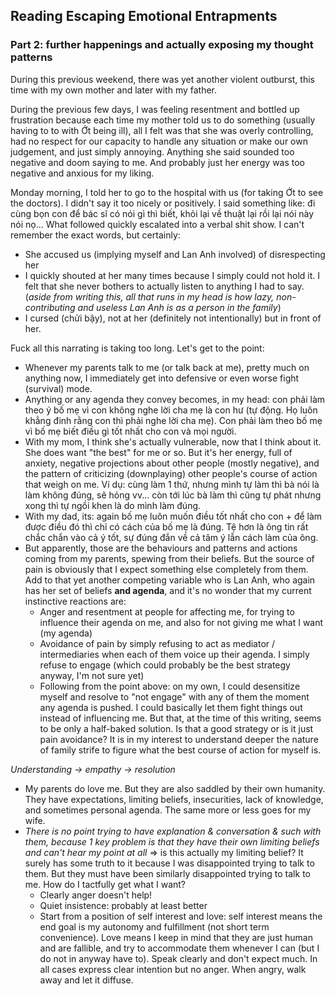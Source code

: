 ## Reading Escaping Emotional Entrapments

### Part 2: further happenings and actually exposing my thought patterns

During this previous weekend, there was yet another violent outburst, this time with my own mother and later with my father.

During the previous few days, I was feeling resentment and bottled up frustration because each time my mother told us to do something (usually having to to with Ớt being ill), all I felt was that she was overly controlling, had no respect for our capacity to handle any situation or make our own judgement, and just simply annoying. Anything she said sounded too negative and doom saying to me. And probably just her energy was too negative and anxious for my liking. 

Monday morning, I told her to go to the hospital with us (for taking Ớt to see the doctors). I didn't say it too nicely or positively. I said something like: đi cùng bọn con để bác sĩ có nói gì thì biết, khỏi lại về thuật lại rồi lại nói này nói nọ...
What followed quickly escalated into a verbal shit show. I can't remember the exact words, but certainly:
- She accused us (implying myself and Lan Anh involved) of disrespecting her
- I quickly shouted at her many times because I simply could not hold it. I felt that she never bothers to actually listen to anything I had to say. 
(*aside from writing this, all that runs in my head is how lazy, non-contributing and useless Lan Anh is as a person in the family*)
- I cursed (chửi bậy), not at her (definitely not intentionally) but in front of her. 

Fuck all this narrating is taking too long. Let's get to the point:
- Whenever my parents talk to me (or talk back at me), pretty much on anything now, I immediately get into defensive or even worse fight (survival) mode. 
- Anything or any agenda they convey becomes, in my head: con phải làm theo ý bố mẹ vì con không nghe lời cha mẹ là con hư (tự động. Họ luôn khẳng đinh rằng con thì phải nghe lời cha mẹ). Con phải làm theo bố mẹ vì bố mẹ biết điều gì tốt nhất cho con và mọi người.
- With my mom, I think she's actually vulnerable, now that I think about it. She does want "the best" for me or so. But it's her energy, full of anxiety, negative projections about other people (mostly negative), and the pattern of criticizing (downplaying) other people's course of action that weigh on me. Ví dụ: cùng làm 1 thứ, nhưng mình tự làm thì bà nói là làm không đúng, sẽ hỏng vv... còn tới lúc bà làm thì cũng tự phát nhưng xong thì tự ngồi khen là do mình làm đúng.
- With my dad, its: again bố mẹ luôn muốn điều tốt nhất cho con + để làm được điều đó thì chỉ có cách của bố mẹ là đúng. Tệ hơn là ông tin rất chắc chắn vào cả ý tốt, sự đúng đắn về cả tâm ý lẫn cách làm của ông. 
- But apparently, those are the behaviours and patterns and actions coming from my parents, spewing from their beliefs. But the source of pain is obviously that I expect something else completely from them. Add to that yet another competing variable who is Lan Anh, who again has her set of beliefs **and agenda**, and it's no wonder that my current instinctive reactions are:
    - Anger and resentment at people for affecting me, for trying to influence their agenda on me, and also for not giving me what I want (my agenda)
    - Avoidance of pain by simply refusing to act as mediator / intermediaries when each of them voice up their agenda. I simply refuse to engage (which could probably be the best strategy anyway, I'm not sure yet)
    - Following from the point above: on my own, I could desensitize myself and resolve to "not engage" with any of them the moment any agenda is pushed. I could basically let them fight things out instead of influencing me. But that, at the time of this writing, seems to be only a half-baked solution. Is that a good strategy or is it just pain avoidance? It is in my interest to understand deeper the nature of family strife to figure what the best course of action for myself is.

*Understanding -> empathy -> resolution*

- My parents do love me. But they are also saddled by their own humanity. They have expectations, limiting beliefs, insecurities, lack of knowledge, and sometimes personal agenda. The same more or less goes for my wife.
- *There is no point trying to have explanation & conversation & such with them, because 1 key problem is that they have their own limiting beliefs and can't hear my point at all* => is this actually my limiting belief? It surely has some truth to it because I was disappointed trying to talk to them. But they must have been similarly disappointed trying to talk to me. How do I tactfully get what I want?
    - Clearly anger doesn't help!
    - Quiet insistence: probably at least better
    - Start from a position of self interest and love: self interest means the end goal is my autonomy and fulfillment (not short term convenience). Love means I keep in mind that they are just human and are fallible, and try to accommodate them whenever I can (but I do not in anyway have to). Speak clearly and don't expect much. In all cases express clear intention but no anger. When angry, walk away and let it diffuse. 